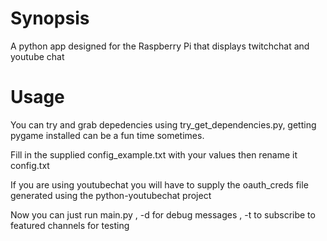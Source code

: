 # Synopsis

A python app designed for the Raspberry Pi that displays twitchchat and youtube chat

# Usage

You can try and grab depedencies using try_get_dependencies.py, getting pygame installed can be a fun time sometimes.

Fill in the supplied config_example.txt with your values then rename it config.txt

If you are using youtubechat you will have to supply the oauth_creds file  generated using the python-youtubechat project

Now you can just run main.py , -d for debug messages , -t to subscribe to featured channels for testing
